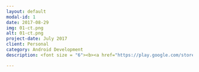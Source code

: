 ```yaml
---
layout: default
modal-id: 1
date: 2017-08-29
img: 01-ct.png
alt: 01-ct.png
project-date: July 2017
client: Personal
category: Android Development
description: <font size = "6"><b><a href="https://play.google.com/store/apps/details?id=imaginary.question.choosetogether">Choose Together</a></b></font> <br /> <br /> A decision making app with your friends! <br /> <a href="https://play.google.com/store/apps/details?id=imaginary.question.choosetogether">https://play.google.com/store/apps/details?id=imaginary.question.choosetogether</a> <br />

---
```

